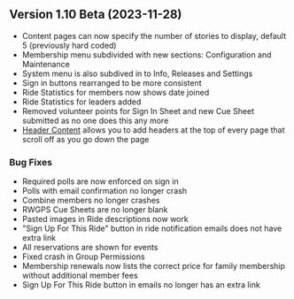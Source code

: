  ## Version 1.10 Beta (2023-11-28)
 - Content pages can now specify the number of stories to display, default 5 (previously hard coded)
 - Membership menu subdivided with new sections: Configuration and Maintenance
 - System menu is also subdived in to Info, Releases and Settings
 - Sign in buttons rearranged to be more consistent
 - Ride Statistics for members now shows date joined
 - Ride Statistics for leaders added
 - Removed volunteer points for Sign In Sheet and new Cue Sheet submitted as no one does this any more
 - [Header Content](/Content/Header/list) allows you to add headers at the top of every page that scroll off as you go down the page

 ### Bug Fixes
 - Required polls are now enforced on sign in
 - Polls with email confirmation no longer crash
 - Combine members no longer crashes
 - RWGPS Cue Sheets are no longer blank
 - Pasted images in Ride descriptions now work
 - "Sign Up For This Ride" button in ride notification emails does not have extra link
 - All reservations are shown for events
 - Fixed crash in Group Permissions
 - Membership renewals now lists the correct price for family membership without additional member fees
 - Sign Up For This Ride button in emails no longer has an extra link
